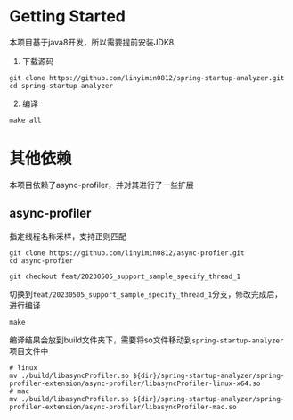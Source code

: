 # Getting Started

本项目基于java8开发，所以需要提前安装JDK8

1. 下载源码

```shell
git clone https://github.com/linyimin0812/spring-startup-analyzer.git
cd spring-startup-analyzer
```

2. 编译

```shell
make all
```

# 其他依赖

本项目依赖了async-profiler，并对其进行了一些扩展

## async-profiler

指定线程名称采样，支持正则匹配

```shell
git clone https://github.com/linyimin0812/async-profier.git
cd async-profier

git checkout feat/20230505_support_sample_specify_thread_1

```

切换到`feat/20230505_support_sample_specify_thread_1`分支，修改完成后，进行编译

```shell
make
```

编译结果会放到build文件夹下，需要将so文件移动到`spring-startup-analyzer`项目文件中

```shell
# linux
mv ./build/libasyncProfiler.so ${dir}/spring-startup-analyzer/spring-profiler-extension/async-profiler/libasyncProfiler-linux-x64.so
# mac
mv ./build/libasyncProfiler.so ${dir}/spring-startup-analyzer/spring-profiler-extension/async-profiler/libasyncProfiler-mac.so
```